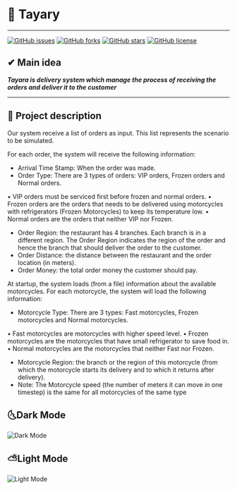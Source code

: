 # 🛵 Tayary 
---------------------------------
[![GitHub issues](https://img.shields.io/github/issues/AbdallahHemdan/Tayara)](https://github.com/AbdallahHemdan/Tayara/issues)
[![GitHub forks](https://img.shields.io/github/forks/AbdallahHemdan/Tayara)](https://github.com/AbdallahHemdan/Tayara/network)
[![GitHub stars](https://img.shields.io/github/stars/AbdallahHemdan/Tayara)](https://github.com/AbdallahHemdan/Tayara/stargazers)
[![GitHub license](https://img.shields.io/github/license/AbdallahHemdan/Tayara)](https://github.com/AbdallahHemdan/Tayara/blob/master/LICENSE)

## ✔ Main idea

**_Tayara is delivery system which manage the process of receiving the orders and deliver it to the customer_**

---------------------------------
## 📝 Project description
Our system receive a list of orders as input.
This list represents the scenario to be simulated.

For each order, the system will receive the following information:

- Arrival Time Stamp: When the order was made.
- Order Type: There are 3 types of orders: VIP orders, Frozen orders and Normal orders.

• VIP orders must be serviced first before frozen and normal orders.
• Frozen orders are the orders that needs to be delivered using motorcycles with
refrigerators (Frozen Motorcycles) to keep its temperature low.
• Normal orders are the orders that neither VIP nor Frozen.

- Order Region: the restaurant has 4 branches. Each branch is in a different region. The
Order Region indicates the region of the order and hence the branch that should deliver the
order to the customer.
- Order Distance: the distance between the restaurant and the order location (in meters).
- Order Money: the total order money the customer should pay.

At startup, the system loads (from a file) information about the available motorcycles. For
each motorcycle, the system will load the following information:
- Motorcycle Type: There are 3 types: Fast motorcycles, Frozen motorcycles and Normal
motorcycles.

• Fast motorcycles are motorcycles with higher speed level.
• Frozen motorcycles are the motorcycles that have small refrigerator to save food
in.
• Normal motorcycles are the motorcycles that neither Fast nor Frozen.

- Motorcycle Region: the branch or the region of this motorcycle (from which the motorcycle
starts its delivery and to which it returns after delivery).
- Note: The Motorcycle speed (the number of meters it can move in one timestep) is the
same for all motorcycles of the same type

## 🌜Dark Mode 

  ![Dark Mode](https://user-images.githubusercontent.com/40190772/57427679-48aa7d80-7225-11e9-8fa0-a42449d31984.PNG)
## ⛅Light Mode

  ![Light Mode](https://user-images.githubusercontent.com/40190772/57427680-49431400-7225-11e9-9c42-ac56a3c8bbbc.PNG)
